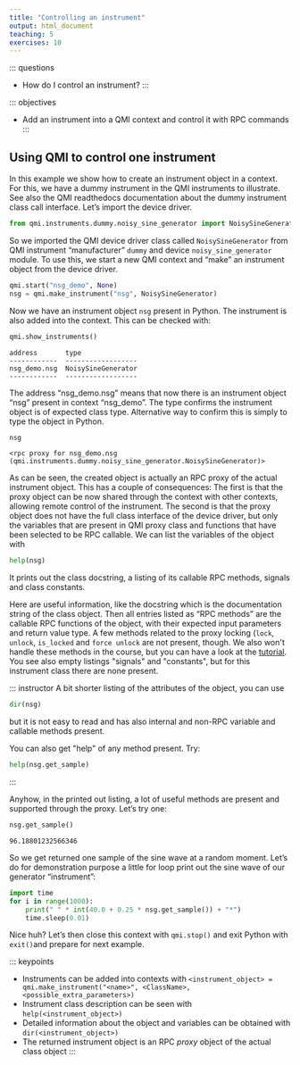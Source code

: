 ```yaml
---
title: "Controlling an instrument"
output: html_document
teaching: 5
exercises: 10
---
```


::: questions
-   How do I control an instrument?
:::

::: objectives
-   Add an instrument into a QMI context and control it with RPC commands
:::

## Using QMI to control one instrument

In this example we show how to create an instrument object in a context. For this, we have a dummy instrument in the QMI instruments to illustrate. See also the QMI readthedocs documentation about the dummy instrument class call interface. Let’s import the device driver.

``` python
from qmi.instruments.dummy.noisy_sine_generator import NoisySineGenerator
```

So we imported the QMI device driver class called `NoisySineGenerator` from QMI instrument “manufacturer” `dummy` and device `noisy_sine_generator` module. To use this, we start a new QMI context and “make” an instrument object from the device driver.

``` python
qmi.start("nsg_demo", None)
nsg = qmi.make_instrument("nsg", NoisySineGenerator)
```

Now we have an instrument object `nsg` present in Python. The instrument is also added into the context. This can be checked with:

``` python
qmi.show_instruments()
```

``` output
address       type
------------  ------------------
nsg_demo.nsg  NoisySineGenerator
------------  ------------------
```

The address “nsg_demo.nsg” means that now there is an instrument object “nsg” present in context “nsg_demo”. The type confirms the instrument object is of expected class type. Alternative way to confirm this is simply to type the object in Python.

``` python
nsg
```

``` output
<rpc proxy for nsg_demo.nsg (qmi.instruments.dummy.noisy_sine_generator.NoisySineGenerator)>
```

As can be seen, the created object is actually an RPC proxy of the actual instrument object. This has a couple of consequences: The first is that the proxy object can be now shared through the context with other contexts, allowing remote control of the instrument. The second is that the proxy object does not have the full class interface of the device driver, but only the variables that are present in QMI proxy class and functions that have been selected to be RPC callable. We can list the variables of the object with

``` python
help(nsg)
```

It prints out the class docstring, a listing of its callable RPC methods, signals and class constants.

Here are useful information, like the docstring which is the documentation string of the class object. Then all entries listed as “RPC methods” are the callable RPC functions of the object, with their expected input parameters and return value type. A few methods related to the proxy locking (`lock`, `unlock`, `is_locked` and `force unlock` are not present, though. We also won't handle these methods in the course, but you can have a look at the [tutorial](https://qmi.readthedocs.io/en/latest/tutorial.html#locking-an-instrument). You see also empty listings "signals" and "constants", but for this instrument class there are none present.

::: instructor
A bit shorter listing of the attributes of the object, you can use

``` python
dir(nsg)
```

but it is not easy to read and has also internal and non-RPC variable and callable methods present.

You can also get "help" of any method present. Try:

``` python
help(nsg.get_sample)
```
:::

Anyhow, in the printed out listing, a lot of useful methods are present and supported through the proxy. Let’s try one:

``` python
nsg.get_sample()
```

``` output
96.18801232566346
```

So we get returned one sample of the sine wave at a random moment. Let’s do for demonstration purpose a little for loop print out the sine wave of our generator “instrument”:

``` python
import time
for i in range(1000):
    print(" " * int(40.0 + 0.25 * nsg.get_sample()) + "*")
    time.sleep(0.01)
```

Nice huh? Let’s then close this context with `qmi.stop()` and exit Python with `exit()`and prepare for next example.

::: keypoints
-   Instruments can be added into contexts with `<instrument_object> = qmi.make_instrument("<name>", <ClassName>, <possible_extra_parameters>)`
-   Instrument class description can be seen with `help(<instrument_object>)`
-   Detailed information about the object and variables can be obtained with `dir(<instrument_object>)`
-   The returned instrument object is an RPC *proxy* object of the actual class object
:::
